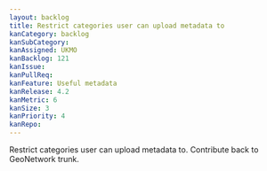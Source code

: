 ```yaml
---
layout: backlog
title: Restrict categories user can upload metadata to
kanCategory: backlog
kanSubCategory:
kanAssigned: UKMO
kanBacklog: 121
kanIssue:
kanPullReq:
kanFeature: Useful metadata
kanRelease: 4.2
kanMetric: 6
kanSize: 3
kanPriority: 4
kanRepo: 
---
```

Restrict categories user can upload metadata to. Contribute back to GeoNetwork trunk.
